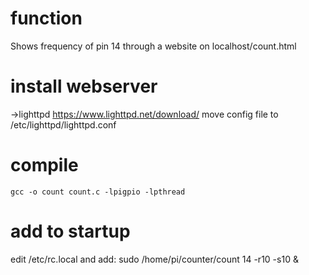 # function
Shows frequency of pin 14 through a website on localhost/count.html

# install webserver
->lighttpd
https://www.lighttpd.net/download/
move config file to /etc/lighttpd/lighttpd.conf

# compile 
    gcc -o count count.c -lpigpio -lpthread



# add to startup
edit /etc/rc.local and add:
    sudo /home/pi/counter/count 14 -r10 -s10 &


